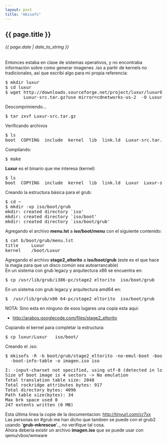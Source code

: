 ```yaml
---
layout: post
title: "mkisofs"
---
```


## {{ page.title }}
###### {{ page.date | date_to_string }}

<div class="p">Entonces estaba en clase de sistemas operativos, y no encontraba información sobre como generar imagenes .iso a partir de kernels no tradicionales, así que escribí algo para mi propia referencia:
</div>

<pre class="sh_sh">
$ mkdir luxur
$ cd luxur
$ wget http://downloads.sourceforge.net/project/luxur/luxur0.0.1/
       Luxur-src.tar.gz?use_mirror=cdnetworks-us-2  -O Luxur-src.tar.gz
</pre>

<div class="p">Descomprimiendo...
</div>

<pre class="sh_sh">
$ tar zxvf Luxur-src.tar.gz
</pre>

<div class="p">Verificando archivos
</div>

<pre class="sh_sh">
$ ls
boot  COPYING  include  kernel  lib  link.ld  Luxur-src.tar.gz  Makefile
</pre>

<div class="p">Compilando:
</div>

<pre class="sh_sh">
$ make
</pre>

<div class="p"><strong>Luxur</strong> es el binario que me interesa (kernel)
</div>

<pre class="sh_sh">
$ ls
boot  COPYING  include  kernel  lib  link.ld  Luxur  Luxur-src.tar.gz  Makefile
</pre>

<div class="p">Creando la estructura básica para el grub:
</div>

<pre class="sh_sh">
$ cd ~
$ mkdir -vp iso/boot/grub
mkdir: created directory `iso'
mkdir: created directory `iso/boot'
mkdir: created directory `iso/boot/grub'
</pre>

<div class="p">Agregando el archivo <strong>menu.lst</strong> a <strong>iso/boot/menu</strong> con el siguiente contenido:
</div>

<pre class="sh_sh">
$ cat b/boot/grub/menu.lst
title     Luxur
kernel    /boot/Luxur
</pre>

<div class="p">Agregando el archivo <strong>stage2_eltorito</strong> a <strong>iso/boot/grub</strong> (este es el que hace la magia para que un disco común sea autoarrancable)
</div>

<div class="p">En un sistema con grub legacy y arquitectura x86 se encuentra en:
</div>

<pre class="sh_sh">
$ cp /usr/lib/grub/i386-pc/stage2_eltorito  iso/boot/grub
</pre>

<div class="p">En un sistema con grub legacy y arquitectura amd64 en:
</div>

<pre class="sh_sh">
$  /usr/lib/grub/x86_64-pc/stage2_eltorito  iso/boot/grub
</pre>

<div class="p">NOTA: Sino esta en ninguno de esos lugares una copia esta aquí:
</div>

<ul>
    <li>
<a href="http://arabos.googlecode.com/files/stage2_eltorito" target="_blank">http://arabos.googlecode.com/files/stage2_eltorito</a>
    </li>
</ul>

<div class="p">Copiando el kernel para completar la estructura:
</div>

<pre class="sh_sh">
$ cp luxur/Luxur   iso/boot/
</pre>

<div class="p">Creando el .iso:
</div>

<pre class="sh_sh">
$ mkisofs -R -b boot/grub/stage2_eltorito -no-emul-boot -boot-load-size 4 \
  -boot-info-table -o imagen.iso iso
</pre>

<pre class="sh_log">
I: -input-charset not specified, using utf-8 (detected in locale settings)
Size of boot image is 4 sectors -> No emulation
Total translation table size: 2048
Total rockridge attributes bytes: 917
Total directory bytes: 4096
Path table size(bytes): 34
Max brk space used 0
247 extents written (0 MB)
</pre>

<div class="p">Esta última linea la copie de la documentacion: <a href="http://tinyurl.com/cr7xx" target="_blank">http://tinyurl.com/cr7xx</a>
</div>

<div class="p">Las personas en #grub me han dicho que tambien se puede con el grub2
usando '<strong>grub-mkrescue</strong>'.., no verifique tal cosa.
</div>

<div class="p">
</div>

<div class="p">Ahora debería existir un archivo <strong>imagen.iso</strong> que se puede usar con 
qemu/vbox/wmware
</div>
